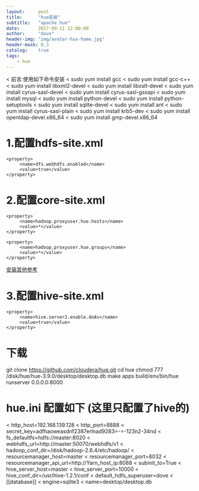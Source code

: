 ```yaml
---
layout:     post
title:      "hue安装"	
subtitle:   "apache hue"			
date:       2017-09-11 12:00:00
author:     "dove"
header-img: "img/avatar-hux-home.jpg"  
header-mask: 0.3
catalog:    true
tags:
    - hue
---
```

< 前言:使用如下命令安装
< sudo yum install gcc
< sudo yum install gcc-c++
< sudo yum install libxml2-devel
< sudo yum install libxslt-devel
< sudo yum install cyrus-sasl-devel
< sudo yum install cyrus-sasl-gssapi
< sudo yum install mysql
< sudo yum install python-devel
< sudo yum install python-setuptools
< sudo yum install sqlite-devel
< sudo yum install ant
< sudo yum install cyrus-sasl-plain
< sudo yum install krb5-dev
< sudo yum install openldap-devel.x86_64
< sudo yum install gmp-devel.x86_64


# 1.配置hdfs-site.xml
	<property>
		 <name>dfs.webhdfs.enabled</name>
		 <value>true</value>
	</property>

# 2.配置core-site.xml
	<property>
		 <name>hadoop.proxyuser.hue.hosts</name>
		 <value>*</value>
	</property>
	 
	<property>
		 <name>hadoop.proxyuser.hue.groups</name>
		 <value>*</value>
	</property>
[安装其他参考](https://docs.hortonworks.com/HDPDocuments/HDP2/HDP-2.3.4/bk_installing_manually_book/content/configure_hdp_hue.html)


# 3.配置hive-site.xml
	<property>
		 <name>hive.server2.enable.doAs</name>
		 <value>true</value>
	</property>

# 下载
git clone https://github.com/cloudera/hue.git
cd hue
chmod 777 /disk/hue/hue-3.9.0/desktop/desktop.db
make apps
build/env/bin/hue runserver 0.0.0.0:8000

# hue.ini 配置如下  (这里只配置了hive的)
< http_host=192.168.139.128
< http_port=8888
< secret_key=adfhaoweasdnf2387erlnad9283=-=-123n2-34nd
< fs_defaultfs=hdfs://master:8020
< webhdfs_url=http://master:50070/webhdfs/v1
< hadoop_conf_dir=/disk/hadoop-2.6.4/etc/hadoop/
< resourcemanager_host=master
< resourcemanager_port=8032
< resourcemanager_api_url=http://Yarn_host_ip:8088
< submit_to=True
< hive_server_host=master
< hive_server_port=10000
< hive_conf_dir=/usr/hive-1.2.1/conf
< default_hdfs_superuser=dove
< [[database]]
< engine=sqlite3
< name=desktop/desktop.db